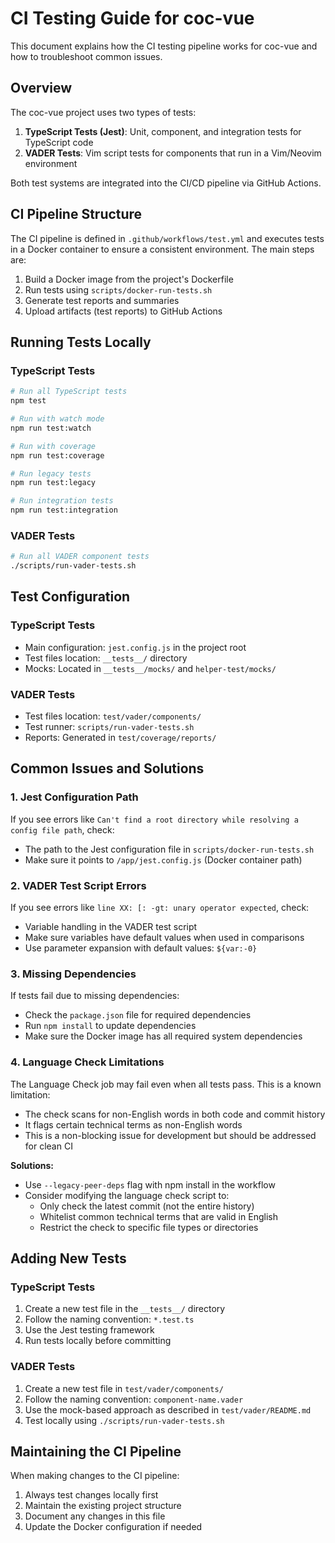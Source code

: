# CI Testing Guide for coc-vue

This document explains how the CI testing pipeline works for coc-vue and how to troubleshoot common issues.

## Overview

The coc-vue project uses two types of tests:

1. **TypeScript Tests (Jest)**: Unit, component, and integration tests for TypeScript code
2. **VADER Tests**: Vim script tests for components that run in a Vim/Neovim environment

Both test systems are integrated into the CI/CD pipeline via GitHub Actions.

## CI Pipeline Structure

The CI pipeline is defined in `.github/workflows/test.yml` and executes tests in a Docker container to ensure a consistent environment. The main steps are:

1. Build a Docker image from the project's Dockerfile
2. Run tests using `scripts/docker-run-tests.sh`
3. Generate test reports and summaries
4. Upload artifacts (test reports) to GitHub Actions

## Running Tests Locally

### TypeScript Tests

```bash
# Run all TypeScript tests
npm test

# Run with watch mode
npm run test:watch

# Run with coverage
npm run test:coverage

# Run legacy tests
npm run test:legacy

# Run integration tests
npm run test:integration
```

### VADER Tests

```bash
# Run all VADER component tests
./scripts/run-vader-tests.sh
```

## Test Configuration

### TypeScript Tests

- Main configuration: `jest.config.js` in the project root
- Test files location: `__tests__/` directory
- Mocks: Located in `__tests__/mocks/` and `helper-test/mocks/`

### VADER Tests

- Test files location: `test/vader/components/`
- Test runner: `scripts/run-vader-tests.sh`
- Reports: Generated in `test/coverage/reports/`

## Common Issues and Solutions

### 1. Jest Configuration Path

If you see errors like `Can't find a root directory while resolving a config file path`, check:

- The path to the Jest configuration file in `scripts/docker-run-tests.sh`
- Make sure it points to `/app/jest.config.js` (Docker container path)

### 2. VADER Test Script Errors

If you see errors like `line XX: [: -gt: unary operator expected`, check:

- Variable handling in the VADER test script
- Make sure variables have default values when used in comparisons
- Use parameter expansion with default values: `${var:-0}`

### 3. Missing Dependencies

If tests fail due to missing dependencies:

- Check the `package.json` file for required dependencies
- Run `npm install` to update dependencies
- Make sure the Docker image has all required system dependencies

### 4. Language Check Limitations

The Language Check job may fail even when all tests pass. This is a known limitation:

- The check scans for non-English words in both code and commit history
- It flags certain technical terms as non-English words
- This is a non-blocking issue for development but should be addressed for clean CI

**Solutions:**

- Use `--legacy-peer-deps` flag with npm install in the workflow
- Consider modifying the language check script to:
  - Only check the latest commit (not the entire history)
  - Whitelist common technical terms that are valid in English
  - Restrict the check to specific file types or directories

## Adding New Tests

### TypeScript Tests

1. Create a new test file in the `__tests__/` directory
2. Follow the naming convention: `*.test.ts`
3. Use the Jest testing framework
4. Run tests locally before committing

### VADER Tests

1. Create a new test file in `test/vader/components/`
2. Follow the naming convention: `component-name.vader`
3. Use the mock-based approach as described in `test/vader/README.md`
4. Test locally using `./scripts/run-vader-tests.sh`

## Maintaining the CI Pipeline

When making changes to the CI pipeline:

1. Always test changes locally first
2. Maintain the existing project structure
3. Document any changes in this file
4. Update the Docker configuration if needed

